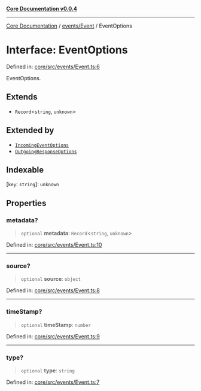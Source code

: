 [**Core Documentation v0.0.4**](../../../README.md)

***

[Core Documentation](../../../modules.md) / [events/Event](../README.md) / EventOptions

# Interface: EventOptions

Defined in: [core/src/events/Event.ts:6](https://github.com/stonemjs/core/blob/8c14a336c794eb98d8513b950cb1c2786962eaaf/src/events/Event.ts#L6)

EventOptions.

## Extends

- `Record`\<`string`, `unknown`\>

## Extended by

- [`IncomingEventOptions`](../../IncomingEvent/interfaces/IncomingEventOptions.md)
- [`OutgoingResponseOptions`](../../OutgoingResponse/interfaces/OutgoingResponseOptions.md)

## Indexable

\[`key`: `string`\]: `unknown`

## Properties

### metadata?

> `optional` **metadata**: `Record`\<`string`, `unknown`\>

Defined in: [core/src/events/Event.ts:10](https://github.com/stonemjs/core/blob/8c14a336c794eb98d8513b950cb1c2786962eaaf/src/events/Event.ts#L10)

***

### source?

> `optional` **source**: `object`

Defined in: [core/src/events/Event.ts:8](https://github.com/stonemjs/core/blob/8c14a336c794eb98d8513b950cb1c2786962eaaf/src/events/Event.ts#L8)

***

### timeStamp?

> `optional` **timeStamp**: `number`

Defined in: [core/src/events/Event.ts:9](https://github.com/stonemjs/core/blob/8c14a336c794eb98d8513b950cb1c2786962eaaf/src/events/Event.ts#L9)

***

### type?

> `optional` **type**: `string`

Defined in: [core/src/events/Event.ts:7](https://github.com/stonemjs/core/blob/8c14a336c794eb98d8513b950cb1c2786962eaaf/src/events/Event.ts#L7)
